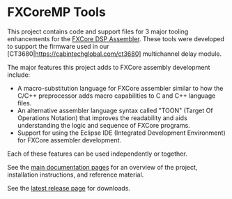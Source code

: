 # FXCoreMP Tools
This project contains code and support files for 3 major tooling enhancements for the  [FXCore DSP Assembler](https://www.experimentalnoize.com/product_FXCore.php).
These tools were developed to support the firmware used in our [CT3680|https://cabintechglobal.com/ct3680] multichannel delay module.

The major features this project adds to FXCore assembly development include:
* A macro-substitution language for FXCore assembler similar to
how the C/C++ preprocessor adds macro capabilities to C and C++ language files.
* An alternative assembler language syntax called "TOON" (Target Of Operations Notation) that improves the readability and aids understanding the logic and sequence of
FXCore programs.
* Support for using the Eclipse IDE (Integrated Development Environment) for FXCore assembler development.

Each of these features can be used independently or together.

See the [main documentation pages](../../wiki) for an overview of the project, installation instructions, and reference material.

See the [latest release page](../../releases/latest) for downloads.
